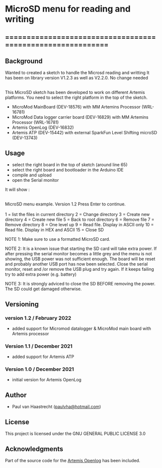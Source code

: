 # MicroSD menu for reading and writing
## ===========================================================

## Background
Wanted to created a sketch to handle the Microsd reading and writting
It has been on library version V1.2.3 as well as V2.2.0. No change needed

<br> This MicroSD sketch has been developed to work on different Artemis platforms.
You need to select the right platform in the top of the sketch.

* MicroMod MainBoard (DEV-18576) with MM Artemins Processor (WRL-16781)
* MicroMod Data logger carrier board (DEV-16829) with MM Artemins Processor (WRL-16781)
* Artemis OpenLog (DEV-16832)
* Artemis ATP (DEV-15442) with external SparkFun Level Shifting microSD (DEV-13743)

## Usage
* select the right board in the top of sketch (around line 65)
* select the right board and bootloader in the Arduino IDE
* compile and upload
* open the Serial monitor

It will show :

<br> MicroSD menu example. Version 1.2
Press Enter to continue.
<br>
<br>
1  = list the files in current directory
2  = Change directory
3  = Create new directory
4  = Create new file
5  = Back to root directory
6  = Remove file
7  = Remove directory
8  = One level up
9  = Read file. Display in ASCII only
10 = Read file. Display in HEX and ASCII
15 = Close SD

NOTE 1:
Make sure to use a formatted MicroSD card.

NOTE 2:
It is a known issue that starting the SD card will take extra power. If after pressing <enter>
the serial monitor becomes a little grey and the menu is not showing, the USB power was not sufficient
enough. The board will be reset and probably another USB port has now been selected. Close the serial
monitor, reset and /or remove the USB plug and try again. If it keeps failing try to add extra power (e.g. battery)

NOTE 3:
It is strongly adviced to close the SD BEFORE removing the power. The SD could get damaged otherwise.

## Versioning

### version 1.2 / February 2022
 * added support for Micromod datalogger & MicroMod main board with Artemis processor

### Version 1.1 / December 2021
 * added support for Artemis ATP

### Version 1.0 / December 2021
 * initial version for Artemis OpenLog

## Author
 * Paul van Haastrecht (paulvha@hotmail.com)

## License
This project is licensed under the GNU GENERAL PUBLIC LICENSE 3.0

## Acknowledgments
Part of the source code for the [Artemis Openlog](https://github.com/sparkfun/OpenLog_Artemis) has been included.
